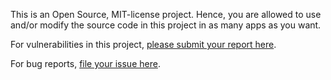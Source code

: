 This is an Open Source, MIT-license project. Hence, you are allowed to use and/or modify the source code in this project in as
many apps as you want.

For vulnerabilities in this project, [please submit your report here](https://github.com/jxareas/ngCineMates/security/advisories/new).

For bug reports, [file your issue here](https://github.com/jxareas/ngCineMates/issues/new?assignees=jxareas&labels=bug&template=BUG_REPORT.yaml&title=%3Ctitle%3E).


